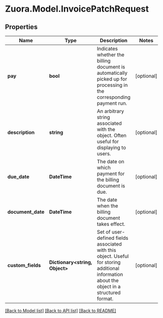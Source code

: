 
# Zuora.Model.InvoicePatchRequest

## Properties

Name | Type | Description | Notes
------------ | ------------- | ------------- | -------------
**pay** | **bool** | Indicates whether the billing document is automatically picked up for processing in the corresponding payment run. | [optional] 
**description** | **string** | An arbitrary string associated with the object. Often useful for displaying to users. | [optional] 
**due_date** | **DateTime** | The date on which payment for the billing document is due. | [optional] 
**document_date** | **DateTime** | The date when the billing document takes effect. | [optional] 
**custom_fields** | **Dictionary&lt;string, Object&gt;** | Set of user-defined fields associated with this object. Useful for storing additional information about the object in a structured format. | [optional] 

[[Back to Model list]](../README.md#documentation-for-models)
[[Back to API list]](../README.md#documentation-for-api-endpoints)
[[Back to README]](../README.md)


